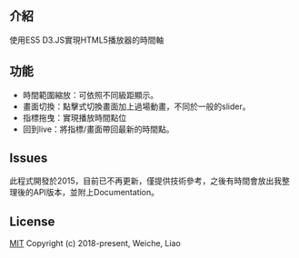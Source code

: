 ## 介紹
使用ES5 D3.JS實現HTML5播放器的時間軸

## 功能
- 時間範圍縮放：可依照不同級距顯示。
- 畫面切換：點擊式切換畫面加上過場動畫，不同於一般的slider。
- 指標拖曳：實現播放時間點位
- 回到live：將指標/畫面帶回最新的時間點。

## Issues
此程式開發於2015，目前已不再更新，僅提供技術參考，之後有時間會放出我整理後的API版本，並附上Documentation。

## License
[MIT](http://opensource.org/licenses/MIT)
Copyright (c) 2018-present, Weiche, Liao